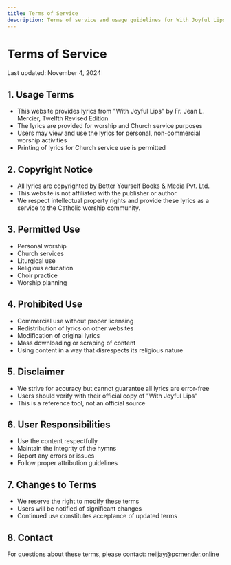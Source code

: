 ```yaml
---
title: Terms of Service
description: Terms of service and usage guidelines for With Joyful Lips Lyrics website.
---
```


# Terms of Service

Last updated: November 4, 2024

## 1. Usage Terms
- This website provides lyrics from "With Joyful Lips" by Fr. Jean L. Mercier, Twelfth Revised Edition
- The lyrics are provided for worship and Church service purposes
- Users may view and use the lyrics for personal, non-commercial worship activities
- Printing of lyrics for Church service use is permitted

## 2. Copyright Notice
- All lyrics are copyrighted by Better Yourself Books & Media Pvt. Ltd.
- This website is not affiliated with the publisher or author.
- We respect intellectual property rights and provide these lyrics as a service to the Catholic worship community.

## 3. Permitted Use
- Personal worship
- Church services
- Liturgical use
- Religious education
- Choir practice
- Worship planning

## 4. Prohibited Use
- Commercial use without proper licensing
- Redistribution of lyrics on other websites
- Modification of original lyrics
- Mass downloading or scraping of content
- Using content in a way that disrespects its religious nature

## 5. Disclaimer
- We strive for accuracy but cannot guarantee all lyrics are error-free
- Users should verify with their official copy of "With Joyful Lips"
- This is a reference tool, not an official source

## 6. User Responsibilities
- Use the content respectfully
- Maintain the integrity of the hymns
- Report any errors or issues
- Follow proper attribution guidelines

## 7. Changes to Terms
- We reserve the right to modify these terms
- Users will be notified of significant changes
- Continued use constitutes acceptance of updated terms

## 8. Contact
For questions about these terms, please contact:
neiljay@pcmender.online